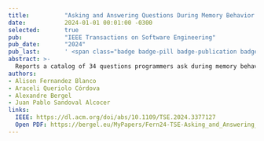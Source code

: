 ```yaml
---
title:          "Asking and Answering Questions During Memory Behavior Analysis"
date:           2024-01-01 00:01:00 -0300
selected:       true
pub:            "IEEE Transactions on Software Engineering"
pub_date:       "2024"
pub_last:       ' <span class="badge badge-pill badge-publication badge-success">Q1</span>'
abstract: >-
  Reports a catalog of 34 questions programmers ask during memory behavior analysis and examines tool support gaps; derives implications for tool design to aid understanding, comparison, and diagnosis of memory usage.
authors:
- Alison Fernandez Blanco
- Araceli Queriolo Córdova
- Alexandre Bergel
- Juan Pablo Sandoval Alcocer
links:
  IEEE: https://dl.acm.org/doi/abs/10.1109/TSE.2024.3377127
  Open PDF: https://bergel.eu/MyPapers/Fern24-TSE-Asking_and_Answering_Questions_During_Memory_Profiling.pdf
---
```

